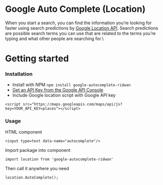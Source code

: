 # Google Auto Complete (Location)

When you start a search, you can  find the information you’re looking for faster 
using search predictions by 
[Google Location API](https://developers.google.com/places/web-service/autocomplete).
Search predictions are possible search terms you can  use that are related to the 
terms you’re typing and what other people are searching for.\


# Getting started

### Installation

* Install with NPM ```npm install google-autocomplete-ridwan```
* [Get an API Key from the Google API Console](https://developers.google.com/maps/documentation/javascript/get-api-key)
* Include Google location script with Google API key

```
<script src="https://maps.googleapis.com/maps/api/js?key=YOUR_API_KEY=places"></script>
```

### Usage

HTML component
```
<input type=text data-name="autocomplete"/>
```

Import package into component
```
import location from 'google-autocomplete-ridwan'
```


Then call it anywhere you need
```
location.AutoComplete();
```